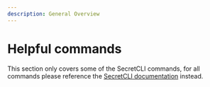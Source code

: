 ```yaml
---
description: General Overview
---
```


# Helpful commands

This section only covers some of the SecretCLI commands, for all commands please reference the [SecretCLI documentation](../../../secret-cli/) instead.
